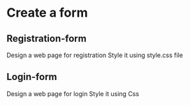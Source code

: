 # Create a form

## Registration-form
Design a web page for registration
Style it using style.css file

## Login-form
Design a web page for login
Style it using Css
